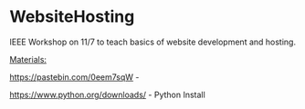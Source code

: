 # WebsiteHosting

IEEE Workshop on 11/7 to teach basics of website development and hosting.

<ins>Materials:</ins>

https://pastebin.com/0eem7sqW - 

https://www.python.org/downloads/ - Python Install

